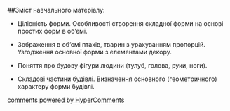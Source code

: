 <div id="hypercomments_widget" class="js-hypercomments-widget invisible"></div>

##Зміст навчального матеріалу:

*	Цілісність форми. Особливості створення складної форми на основі простих форм в об’ємі.

*	Зображення в об’ємі птахів, тварин з урахуванням пропорцій. Узгодження основної форми з елементами декору. 

*	Поняття про будову фігури людини (тулуб, голова, руки, ноги).

*	Складові частини будівлі. Визначення основного (геометричного) характеру форми будівлі. 



<div class="js-hypercomments-container">
    <a href="http://hypercomments.com" class="hc-link" title="comments widget">comments powered by HyperComments</a>
</div>